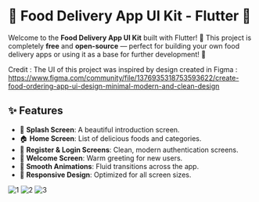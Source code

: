 # 🍕 Food Delivery App UI Kit - Flutter 📱

Welcome to the **Food Delivery App UI Kit** built with Flutter! 🎉 This project is completely **free** and **open-source** — perfect for building your own food delivery apps or using it as a base for further development! 🚀

Credit : The UI of this project was inspired by design created in Figma : 
https://www.figma.com/community/file/1376935318753593622/create-food-ordering-app-ui-design-minimal-modern-and-clean-design

## ✨ Features

- 🌟 **Splash Screen**: A beautiful introduction screen.
- 🏠 **Home Screen**: List of delicious foods and categories.
- 🔑 **Register & Login Screens**: Clean, modern authentication screens.
- 🙌 **Welcome Screen**: Warm greeting for new users.
- 🎨 **Smooth Animations**: Fluid transitions across the app.
- 📱 **Responsive Design**: Optimized for all screen sizes.


![1](https://github.com/user-attachments/assets/c19e5a43-edde-4eed-bb7c-9b6559cdc3fc)
![2](https://github.com/user-attachments/assets/b8bc175a-c348-482b-9075-80c018d4fe9c)
![3](https://github.com/user-attachments/assets/af43aae1-84bf-44ec-97e6-c65a55c26f71)

